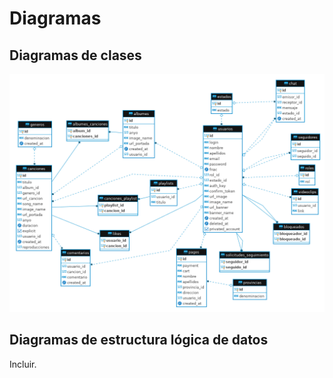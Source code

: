 # Diagramas

## Diagramas de clases

![Diagrama ER Mus!c Now](images/diagrama_er_music_now.png)

## Diagramas de estructura lógica de datos

Incluir.
